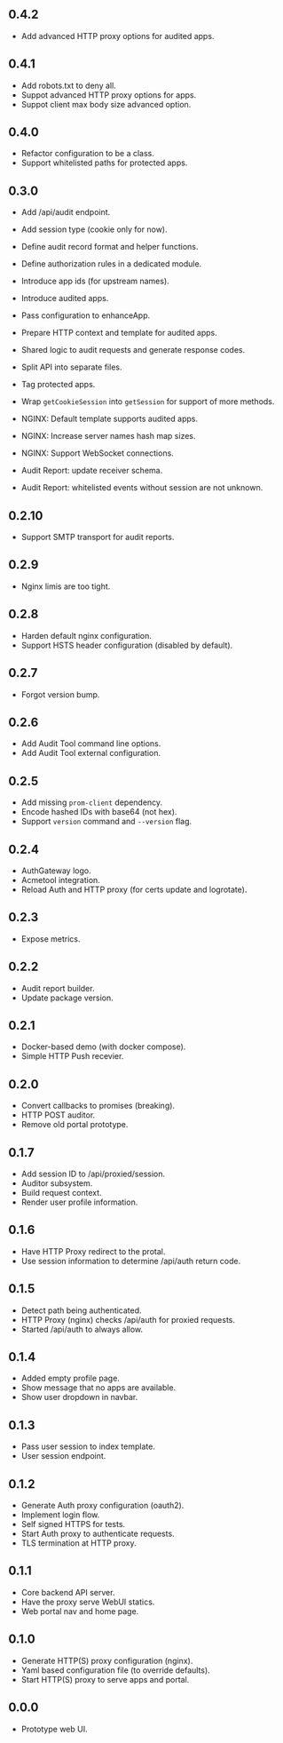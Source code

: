 0.4.2
-----
- Add advanced HTTP proxy options for audited apps.

0.4.1
-----
- Add robots.txt to deny all.
- Suppot advanced HTTP proxy options for apps.
- Suppot client max body size advanced option.

0.4.0
-----
- Refactor configuration to be a class.
- Support whitelisted paths for protected apps.

0.3.0
-----
* Add /api/audit endpoint.
* Add session type (cookie only for now).
* Define audit record format and helper functions.
* Define authorization rules in a dedicated module.
* Introduce app ids (for upstream names).
* Introduce audited apps.
* Pass configuration to enhanceApp.
* Prepare HTTP context and template for audited apps.
* Shared logic to audit requests and generate response codes.
* Split API into separate files.
* Tag protected apps.
* Wrap `getCookieSession` into `getSession` for support of more methods.

* NGINX: Default template supports audited apps.
* NGINX: Increase server names hash map sizes.
* NGINX: Support WebSocket connections.

* Audit Report: update receiver schema.
* Audit Report: whitelisted events without session are not unknown.

0.2.10
------
* Support SMTP transport for audit reports.

0.2.9
-----
* Nginx limis are too tight.

0.2.8
-----
* Harden default nginx configuration.
* Support HSTS header configuration (disabled by default).

0.2.7
-----
* Forgot version bump.

0.2.6
-----
* Add Audit Tool command line options.
* Add Audit Tool external configuration.

0.2.5
-----
* Add missing `prom-client` dependency.
* Encode hashed IDs with base64 (not hex).
* Support `version` command and `--version` flag.

0.2.4
-----
* AuthGateway logo.
* Acmetool integration.
* Reload Auth and HTTP proxy (for certs update and logrotate).

0.2.3
-----
* Expose metrics.

0.2.2
-----
* Audit report builder.
* Update package version.

0.2.1
-----
* Docker-based demo (with docker compose).
* Simple HTTP Push recevier.

0.2.0
-----
* Convert callbacks to promises (breaking).
* HTTP POST auditor.
* Remove old portal prototype.

0.1.7
-----
* Add session ID to /api/proxied/session.
* Auditor subsystem.
* Build request context.
* Render user profile information.

0.1.6
-----
* Have HTTP Proxy redirect to the protal.
* Use session information to determine /api/auth return code.

0.1.5
-----
* Detect path being authenticated.
* HTTP Proxy (nginx) checks /api/auth for proxied requests.
* Started /api/auth to always allow.

0.1.4
-----
* Added empty profile page.
* Show message that no apps are available.
* Show user dropdown in navbar.

0.1.3
-----
* Pass user session to index template.
* User session endpoint.

0.1.2
-----
* Generate Auth proxy configuration (oauth2).
* Implement login flow.
* Self signed HTTPS for tests.
* Start Auth proxy to authenticate requests.
* TLS termination at HTTP proxy.

0.1.1
-----
* Core backend API server.
* Have the proxy serve WebUI statics.
* Web portal nav and home page.

0.1.0
-----
* Generate HTTP(S) proxy configuration (nginx).
* Yaml based configuration file (to override defaults).
* Start HTTP(S) proxy to serve apps and portal.

0.0.0
-----
* Prototype web UI.
